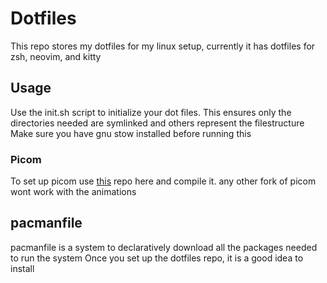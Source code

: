 # Dotfiles
This repo stores my dotfiles for my linux setup, currently it has dotfiles for zsh, neovim, and kitty

## Usage
Use the init.sh script to initialize your dot files. This ensures only the directories needed are symlinked and others represent the filestructure
Make sure you have gnu stow installed before running this

### Picom
To set up picom use [this](https://github.com/fdev31/picom) repo here and compile it. any other fork of picom wont work with the animations

## pacmanfile
pacmanfile is a system to declaratively download all the packages needed to run the system
Once you set up the dotfiles repo, it is a good idea to install 
